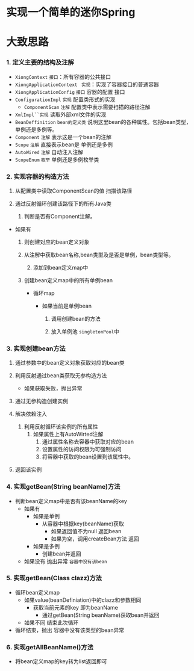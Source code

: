 # 实现一个简单的迷你Spring

# 大致思路


### 1. 定义主要的结构及注解

- `XiongContext` `接口`：所有容器的公共接口
- `XiongApplicationContext ` `实现`：实现了容器接口的普通容器
- `XiongApplicationConfig` `接口` 容器的配置 接口
- `ConfigurationImpl` `实现` 配置类形式的实现
    - `ComponentScan` `注解` 配置类中表示需要扫描的路径注解
- `XmlImpl``实现` 读取外部xml文件的实现
- `BeanDeffinition` `bean的定义类` 说明这里bean的各种属性。包括bean类型，单例还是多例等。
- `Component` `注解` 表示这是一个bean的注解
- `Scope` `注解` 直接表示bean是 单例还是多例
- `AutoWired` `注解` 自动注入注解
- `ScopeEnum` `枚举` 单例还是多例枚举类

### 2. 实现容器的构造方法

1. 从配置类中读取ComponentScan的值 扫描该路径

2. 通过反射循环创建该路径下的所有Java类

   1. 判断是否有Component注解。

- 如果有

  1. 则创建对应的bean定义对象
    1. 从注解中获取bean名称,bean类型及是否是单例，bean类型等。

        2. 添加到bean定义map中

   1. 创建bean定义map中的所有单例bean

       - 循环map

           - 如果当前是单例bean

               1. 调用创建bean的方法

               2. 放入单例池 `singletonPool`中

### 3. 实现创建bean方法

1. 通过参数中的bean定义对象获取对应的bean类
2. 利用反射通过bean类获取无参构造方法
    - 如果获取失败，抛出异常
3. 通过无参构造创建实例
4. 解决依赖注入
    1. 利用反射循环该实例的所有属性
        1. 如果属性上有AutoWirted注解 
            1. 通过属性名称去容器中获取对应的bean
            2. 设置属性的访问权限为可强制访问
            3. 将容器中获取的bean设置到该属性中。

5. 返回该实例

### 4. 实现getBean(String beanName)方法

- 判断bean定义map中是否有该beanName的key
    - 如果有
        - 如果是单例
            - 从容器中根据key(beanName)获取
                - 如果返回值不为null 返回bean
                - 如果为空，调用createBean方法 返回
        - 如果是多例
            - 创建bean并返回
    - 如果没有 抛出异常 `容器中没有该bean`

### 5. 实现getBean(Class clazz)方法

- 循环bean定义map
  - 如果value(beanDefiniation)中的clazz和参数相同
    - 获取当前元素的key 即为beanName
      - 通过getBean(String beanName)获取bean并返回
  - 如果不同 结束此次循环
- 循环结束，抛出 容器中没有该类型的bean异常

### 6. 实现getAllBeanName()方法

- 将bean定义map的key转为list返回即可
